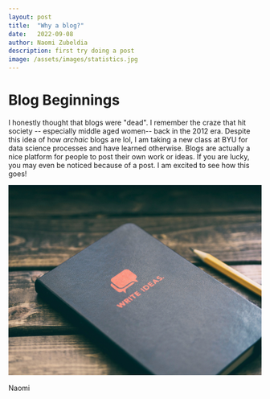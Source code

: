 ```yaml
---
layout: post
title:  "Why a blog?"
date:   2022-09-08
author: Naomi Zubeldia
description: first try doing a post
image: /assets/images/statistics.jpg
---
```


# Blog Beginnings

I honestly thought that blogs were "dead". I remember the craze that hit society -- especially middle aged women--
back in the 2012 era. Despite this idea of how *archaic* blogs are lol, I am taking a new class at BYU for data science
processes and have learned otherwise. Blogs are actually a nice platform for people to post their own work or ideas. If
you are lucky, you may even be noticed because of a post. I am excited to see how this goes!

![Figure](https://github.com/naomizubeldia/stat386-projects/raw/main/assets/images/blog.jpg)


Naomi
